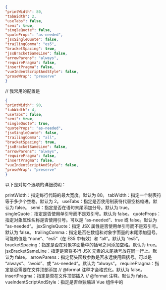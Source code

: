 ```json
{
"printWidth": 80,
"tabWidth": 2,
"useTabs": false,
"semi": true,
"singleQuote": false,
"quoteProps": "as-needed",
"jsxSingleQuote": false,
"trailingComma": "es5",
"bracketSpacing": true,
"jsxBracketSameLine": false,
"arrowParens": "always",
"requirePragma": false,
"insertPragma": false,
"vueIndentScriptAndStyle": false,
"proseWrap": "preserve"
}
```

// 我常用的配置是
```json
{
"printWidth": 90,
"tabWidth": 4,
"useTabs": false,
"semi": true,
"singleQuote": true,
"quoteProps": "as-needed",
"jsxSingleQuote": false,
"trailingComma": "all",
"bracketSpacing": true,
"jsxBracketSameLine": false,
"arrowParens": "always",
"requirePragma": false,
"insertPragma": false,
"vueIndentScriptAndStyle": false,
"proseWrap": "preserve"
}
```

以下是对每个选项的详细说明：

printWidth：指定每行代码的最大宽度。默认为 80。
tabWidth：指定一个制表符等于多少个空格。默认为 2。
useTabs：指定是否使用制表符代替空格缩进。默认为 false。
semi：指定是否在语句末尾添加分号。默认为 true。
singleQuote：指定是否使用单引号而不是双引号。默认为 false。
quoteProps：指定对象属性名称是否使用引号。可以是 “as-needed”、true 或 false。默认为 “as-needed”。
jsxSingleQuote：指定 JSX 属性是否使用单引号而不是双引号。默认为 false。
trailingComma：指定是否在数组和对象字面量的末尾添加逗号。可能的值是 “none”、“es5”（在 ES5 中有效）和 “all”。默认为 “es5”。
bracketSpacing：指定是否在对象字面量中的括号之间添加空格。默认为 true。
jsxBracketSameLine：指定是否将多行 JSX 元素的末尾括号放在同一行上。默认为 false。
arrowParens：指定箭头函数参数是否永远使用圆括号。可以是 “always”、“avoid”、或 “as-needed”。默认为 “always”。
requirePragma：指定是否需要在文件顶部添加 // @format 注释才会格式化。默认为 false。
insertPragma：指定是否在文件顶部插入 // @format 注释。默认为 false。
vueIndentScriptAndStyle：指定是否单独缩进 Vue 组件中的 <script> 和 <style> 标签。默认为 false。
proseWrap：指定如何处理文本节点的换行。可以是 “preserve”、“always” 或 “never”。默认为 “preserve”。
